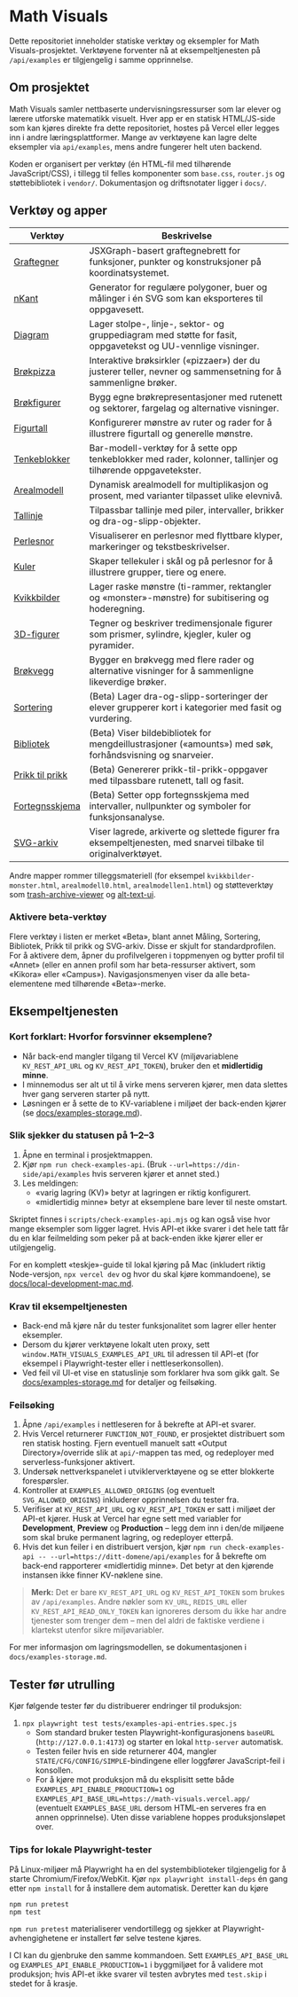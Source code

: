 # Math Visuals

Dette repositoriet inneholder statiske verktøy og eksempler for Math Visuals-prosjektet. Verktøyene forventer nå at eksempeltjenesten på `/api/examples` er tilgjengelig i samme opprinnelse.

## Om prosjektet

Math Visuals samler nettbaserte undervisningsressurser som lar elever og lærere utforske matematikk visuelt. Hver app er en statisk HTML/JS-side som kan kjøres direkte fra dette repositoriet, hostes på Vercel eller legges inn i andre læringsplattformer. Mange av verktøyene kan lagre delte eksempler via `api/examples`, mens andre fungerer helt uten backend.

Koden er organisert per verktøy (én HTML-fil med tilhørende JavaScript/CSS), i tillegg til felles komponenter som `base.css`, `router.js` og støttebibliotek i `vendor/`. Dokumentasjon og driftsnotater ligger i `docs/`.

## Verktøy og apper

| Verktøy | Beskrivelse |
| --- | --- |
| [Graftegner](graftegner.html) | JSXGraph-basert graftegnebrett for funksjoner, punkter og konstruksjoner på koordinatsystemet. |
| [nKant](nkant.html) | Generator for regulære polygoner, buer og målinger i én SVG som kan eksporteres til oppgavesett. |
| [Diagram](diagram/index.html) | Lager stolpe-, linje-, sektor- og gruppediagram med støtte for fasit, oppgavetekst og UU-vennlige visninger. |
| [Brøkpizza](brøkpizza.html) | Interaktive brøksirkler («pizzaer») der du justerer teller, nevner og sammensetning for å sammenligne brøker. |
| [Brøkfigurer](brøkfigurer.html) | Bygg egne brøkrepresentasjoner med rutenett og sektorer, fargelag og alternative visninger. |
| [Figurtall](figurtall.html) | Konfigurerer mønstre av ruter og rader for å illustrere figurtall og generelle mønstre. |
| [Tenkeblokker](tenkeblokker.html) | Bar-modell-verktøy for å sette opp tenkeblokker med rader, kolonner, tallinjer og tilhørende oppgavetekster. |
| [Arealmodell](arealmodell.html) | Dynamisk arealmodell for multiplikasjon og prosent, med varianter tilpasset ulike elevnivå. |
| [Tallinje](tallinje.html) | Tilpassbar tallinje med piler, intervaller, brikker og dra-og-slipp-objekter. |
| [Perlesnor](perlesnor.html) | Visualiserer en perlesnor med flyttbare klyper, markeringer og tekstbeskrivelser. |
| [Kuler](kuler.html) | Skaper tellekuler i skål og på perlesnor for å illustrere grupper, tiere og enere. |
| [Kvikkbilder](kvikkbilder.html) | Lager raske mønstre (ti-rammer, rektangler og «monster»-mønstre) for subitisering og hoderegning. |
| [3D-figurer](trefigurer.html) | Tegner og beskriver tredimensjonale figurer som prismer, sylindre, kjegler, kuler og pyramider. |
| [Brøkvegg](brøkvegg.html) | Bygger en brøkvegg med flere rader og alternative visninger for å sammenligne likeverdige brøker. |
| [Sortering](sortering.html) | (Beta) Lager dra-og-slipp-sorteringer der elever grupperer kort i kategorier med fasit og vurdering. |
| [Bibliotek](bibliotek.html) | (Beta) Viser bildebibliotek for mengdeillustrasjoner («amounts») med søk, forhåndsvisning og snarveier. |
| [Prikk til prikk](prikktilprikk.html) | (Beta) Genererer prikk-til-prikk-oppgaver med tilpassbare rutenett, tall og fasit. |
| [Fortegnsskjema](fortegnsskjema.html) | (Beta) Setter opp fortegnsskjema med intervaller, nullpunkter og symboler for funksjonsanalyse. |
| [SVG-arkiv](svg-arkiv.html) | Viser lagrede, arkiverte og slettede figurer fra eksempeltjenesten, med snarvei tilbake til originalverktøyet. |

Andre mapper rommer tilleggsmateriell (for eksempel `kvikkbilder-monster.html`, `arealmodell0.html`, `arealmodellen1.html`) og støtteverktøy som [trash-archive-viewer](trash-archive-viewer.js) og [alt-text-ui](alt-text-ui.js).

### Aktivere beta-verktøy

Flere verktøy i listen er merket «Beta», blant annet Måling, Sortering, Bibliotek, Prikk til prikk og SVG-arkiv. Disse er skjult for standardprofilen. For å aktivere dem, åpner du profilvelgeren i toppmenyen og bytter profil til «Annet» (eller en annen profil som har beta-ressurser aktivert, som «Kikora» eller «Campus»). Navigasjonsmenyen viser da alle beta-elementene med tilhørende «Beta»-merke.

## Eksempeltjenesten

### Kort forklart: Hvorfor forsvinner eksemplene?

* Når back-end mangler tilgang til Vercel KV (miljøvariablene `KV_REST_API_URL` og `KV_REST_API_TOKEN`), bruker den et **midlertidig minne**.
* I minnemodus ser alt ut til å virke mens serveren kjører, men data slettes hver gang serveren starter på nytt.
* Løsningen er å sette de to KV-variablene i miljøet der back-enden kjører (se [docs/examples-storage.md](docs/examples-storage.md)).

### Slik sjekker du statusen på 1–2–3

1. Åpne en terminal i prosjektmappen.
2. Kjør `npm run check-examples-api`. (Bruk `--url=https://din-side/api/examples` hvis serveren kjører et annet sted.)
3. Les meldingen:
   * «varig lagring (KV)» betyr at lagringen er riktig konfigurert.
   * «midlertidig minne» betyr at eksemplene bare lever til neste omstart.

Skriptet finnes i `scripts/check-examples-api.mjs` og kan også vise hvor mange eksempler som ligger lagret. Hvis API-et ikke svarer i det hele tatt får du en klar feilmelding som peker på at back-enden ikke kjører eller er utilgjengelig.

For en komplett «teskje»-guide til lokal kjøring på Mac (inkludert riktig Node-versjon, `npx vercel dev` og hvor du skal kjøre kommandoene), se [docs/local-development-mac.md](docs/local-development-mac.md).

### Krav til eksempeltjenesten

* Back-end må kjøre når du tester funksjonalitet som lagrer eller henter eksempler.
* Dersom du kjører verktøyene lokalt uten proxy, sett `window.MATH_VISUALS_EXAMPLES_API_URL` til adressen til API-et (for eksempel i Playwright-tester eller i nettleserkonsollen).
* Ved feil vil UI-et vise en statuslinje som forklarer hva som gikk galt. Se [docs/examples-storage.md](docs/examples-storage.md) for detaljer og feilsøking.

### Feilsøking

1. Åpne `/api/examples` i nettleseren for å bekrefte at API-et svarer.
2. Hvis Vercel returnerer `FUNCTION_NOT_FOUND`, er prosjektet distribuert som ren statisk hosting. Fjern eventuell manuelt satt «Output Directory»/override slik at `api/`-mappen tas med, og redeployer med serverless-funksjoner aktivert.
3. Undersøk nettverkspanelet i utviklerverktøyene og se etter blokkerte forespørsler.
4. Kontroller at `EXAMPLES_ALLOWED_ORIGINS` (og eventuelt `SVG_ALLOWED_ORIGINS`) inkluderer opprinnelsen du tester fra.
5. Verifiser at `KV_REST_API_URL` og `KV_REST_API_TOKEN` er satt i miljøet der API-et kjører. Husk at Vercel har egne sett med variabler for **Development**, **Preview** og **Production** – legg dem inn i den/de miljøene som skal bruke permanent lagring, og redeployer etterpå.
6. Hvis det kun feiler i en distribuert versjon, kjør `npm run check-examples-api -- --url=https://ditt-domene/api/examples` for å bekrefte om back-end rapporterer «midlertidig minne». Det betyr at den kjørende instansen ikke finner KV-nøklene sine.

> **Merk:** Det er bare `KV_REST_API_URL` og `KV_REST_API_TOKEN` som brukes av `/api/examples`. Andre nøkler som `KV_URL`, `REDIS_URL` eller `KV_REST_API_READ_ONLY_TOKEN` kan ignoreres dersom du ikke har andre tjenester som trenger dem – men del aldri de faktiske verdiene i klartekst utenfor sikre miljøvariabler.

For mer informasjon om lagringsmodellen, se dokumentasjonen i `docs/examples-storage.md`.

## Tester før utrulling

Kjør følgende tester før du distribuerer endringer til produksjon:

1. `npx playwright test tests/examples-api-entries.spec.js`
   * Som standard bruker testen Playwright-konfigurasjonens `baseURL` (`http://127.0.0.1:4173`) og starter en lokal `http-server` automatisk.
   * Testen feiler hvis en side returnerer 404, mangler `STATE/CFG/CONFIG/SIMPLE`-bindingene eller loggfører JavaScript-feil i konsollen.
   * For å kjøre mot produksjon må du eksplisitt sette både `EXAMPLES_API_ENABLE_PRODUCTION=1` og `EXAMPLES_API_BASE_URL=https://math-visuals.vercel.app/` (eventuelt `EXAMPLES_BASE_URL` dersom HTML-en serveres fra en annen opprinnelse). Uten disse variablene hoppes produksjonsløpet over.

### Tips for lokale Playwright-tester

På Linux-miljøer må Playwright ha en del systembiblioteker tilgjengelig for å starte Chromium/Firefox/WebKit. Kjør `npx playwright install-deps` én gang etter `npm install` for å installere dem automatisk. Deretter kan du kjøre

```
npm run pretest
npm test
```

`npm run pretest` materialiserer vendortillegg og sjekker at Playwright-avhengighetene er installert før selve testene kjøres.

I CI kan du gjenbruke den samme kommandoen. Sett `EXAMPLES_API_BASE_URL` og `EXAMPLES_API_ENABLE_PRODUCTION=1` i byggmiljøet for å validere mot produksjon; hvis API-et ikke svarer vil testen avbrytes med `test.skip` i stedet for å krasje.
